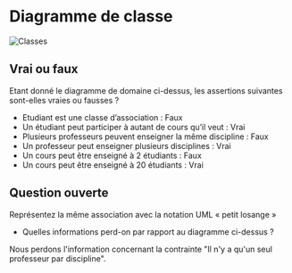 # Diagramme de classe

![Classes](uml/classes.png)

## Vrai ou faux

Etant donné le diagramme de domaine ci-dessus, les assertions suivantes sont-elles vraies ou fausses ? 
- Etudiant est une classe d’association : Faux
- Un étudiant peut participer à autant de cours qu’il veut : Vrai
- Plusieurs professeurs peuvent enseigner la même discipline : Faux
- Un professeur peut enseigner plusieurs disciplines : Vrai
- Un cours peut être enseigné à 2 étudiants : Faux
- Un cours peut être enseigné à 20 étudiants : Vrai

## Question ouverte

Représentez la même association avec la notation UML « petit losange » 

- Quelles informations perd-on par rapport au diagramme ci-dessus ? 

Nous perdons l'information concernant la contrainte "Il n'y a qu'un seul professeur par discipline".